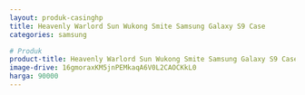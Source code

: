 ```yaml
---
layout: produk-casinghp
title: Heavenly Warlord Sun Wukong Smite Samsung Galaxy S9 Case
categories: samsung

# Produk
product-title: Heavenly Warlord Sun Wukong Smite Samsung Galaxy S9 Case
image-drive: 16gmoraxKM5jnPEMkaqA6V0L2CAOCKkL0
harga: 90000
---
```

